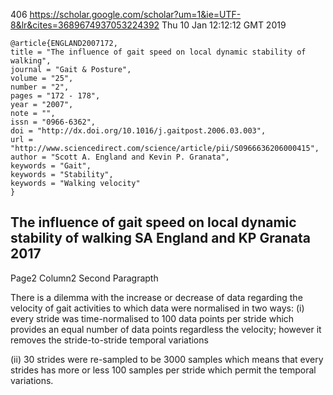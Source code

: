 


406
https://scholar.google.com/scholar?um=1&ie=UTF-8&lr&cites=3689674937053224392
Thu 10 Jan 12:12:12 GMT 2019

```
@article{ENGLAND2007172,
title = "The influence of gait speed on local dynamic stability of walking",
journal = "Gait & Posture",
volume = "25",
number = "2",
pages = "172 - 178",
year = "2007",
note = "",
issn = "0966-6362",
doi = "http://dx.doi.org/10.1016/j.gaitpost.2006.03.003",
url = "http://www.sciencedirect.com/science/article/pii/S0966636206000415",
author = "Scott A. England and Kevin P. Granata",
keywords = "Gait",
keywords = "Stability",
keywords = "Walking velocity"
}
```


The influence of gait speed on local dynamic stability of walking
SA England and KP Granata
2017
---


Page2 Column2 Second Paragrapth


There is a dilemma with the increase or decrease of data regarding the
velocity of gait activities to which data were normalised in two ways:
(i) every stride was time-normalised to 100 data points per stride
which provides an equal number of data points regardless the velocity;
however it removes the stride-to-stride temporal variations

(ii) 30 strides were re-sampled to be 3000 samples which means that
every strides has more or less 100 samples per stride which permit the
temporal variations.
